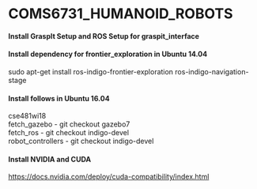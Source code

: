 # COMS6731_HUMANOID_ROBOTS

#### Install GraspIt Setup and ROS Setup for graspit_interface

#### Install dependency for frontier_exploration in Ubuntu 14.04
sudo apt-get install ros-indigo-frontier-exploration ros-indigo-navigation-stage

#### Install follows in Ubuntu 16.04
cse481wi18  
fetch_gazebo - git checkout gazebo7  
fetch_ros - git checkout indigo-devel  
robot_controllers - git checkout indigo-devel

#### Install NVIDIA and CUDA
https://docs.nvidia.com/deploy/cuda-compatibility/index.html

